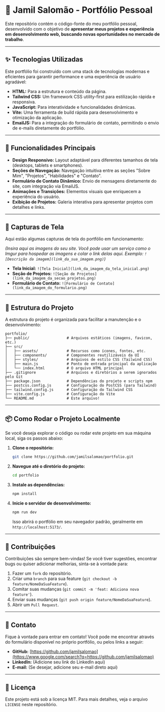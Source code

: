 # 🚀 Jamil Salomão - Portfólio Pessoal

Este repositório contém o código-fonte do meu portfólio pessoal, desenvolvido com o objetivo de **apresentar meus projetos e experiência em desenvolvimento web, buscando novas oportunidades no mercado de trabalho**.

-----

## ✨ Tecnologias Utilizadas

Este portfólio foi construído com uma stack de tecnologias modernas e eficientes para garantir performance e uma experiência de usuário agradável:

  * **HTML:** Para a estrutura e conteúdo da página.
  * **Tailwind CSS:** Um framework CSS utility-first para estilização rápida e responsiva.
  * **JavaScript:** Para interatividade e funcionalidades dinâmicas.
  * **Vite:** Uma ferramenta de build rápida para desenvolvimento e otimização da aplicação.
  * **EmailJS:** Para a integração do formulário de contato, permitindo o envio de e-mails diretamente do portfólio.

-----

## 🌟 Funcionalidades Principais

  * **Design Responsivo:** Layout adaptável para diferentes tamanhos de tela (desktops, tablets e smartphones).
  * **Seções de Navegação:** Navegação intuitiva entre as seções "Sobre Mim", "Projetos", "Habilidades" e "Contato".
  * **Formulário de Contato Dinâmico:** Envio de mensagens diretamente do site, com integração via EmailJS.
  * **Animações e Transições:** Elementos visuais que enriquecem a experiência do usuário.
  * **Exibição de Projetos:** Galeria interativa para apresentar projetos com detalhes e links.

-----

## 📸 Capturas de Tela

Aqui estão algumas capturas de tela do portfólio em funcionamento:

*(Insira aqui as imagens do seu site. Você pode usar um serviço como o Imgur para hospedar as imagens e colar o link delas aqui. Exemplo: `![Descrição da imagem](link_da_sua_imagem.png)`)*

  * **Tela Inicial:**
    `![Tela Inicial](link_da_imagem_da_tela_inicial.png)`
  * **Seção de Projetos:**
    `![Seção de Projetos](link_da_imagem_da_secao_projetos.png)`
  * **Formulário de Contato:**
    `![Formulário de Contato](link_da_imagem_do_formulario.png)`

-----

## 📂 Estrutura do Projeto

A estrutura do projeto é organizada para facilitar a manutenção e o desenvolvimento:

```
portfolio/
├── public/                 # Arquivos estáticos (imagens, favicon, etc.)
├── src/
│   ├── assets/             # Recursos como ícones, fontes, etc.
│   ├── components/         # Componentes reutilizáveis da UI
│   ├── styles/             # Arquivos de estilo CSS (Tailwind CSS)
│   ├── main.js             # Ponto de entrada principal da aplicação
│   └── index.html          # O arquivo HTML principal
├── .gitignore              # Arquivos e diretórios a serem ignorados pelo Git
├── package.json            # Dependências do projeto e scripts npm
├── postcss.config.js       # Configuração do PostCSS (para Tailwind)
├── tailwind.config.js      # Configuração do Tailwind CSS
├── vite.config.js          # Configuração do Vite
└── README.md               # Este arquivo!
```

-----

## 📦 Como Rodar o Projeto Localmente

Se você deseja explorar o código ou rodar este projeto em sua máquina local, siga os passos abaixo:

1.  **Clone o repositório:**

    ```bash
    git clone https://github.com/jamilsalomao/portfolio.git
    ```

2.  **Navegue até o diretório do projeto:**

    ```bash
    cd portfolio
    ```

3.  **Instale as dependências:**

    ```bash
    npm install
    ```

4.  **Inicie o servidor de desenvolvimento:**

    ```bash
    npm run dev
    ```

    Isso abrirá o portfólio em seu navegador padrão, geralmente em `http://localhost:5173/`.

-----

## 🤝 Contribuições

Contribuições são sempre bem-vindas\! Se você tiver sugestões, encontrar bugs ou quiser adicionar melhorias, sinta-se à vontade para:

1.  Fazer um `fork` do repositório.
2.  Criar uma `branch` para sua feature (`git checkout -b feature/NomeDaSuaFeature`).
3.  Comitar suas mudanças (`git commit -m 'feat: Adiciona nova feature'`).
4.  Enviar suas mudanças (`git push origin feature/NomeDaSuaFeature`).
5.  Abrir um `Pull Request`.

-----

## 📧 Contato

Fique à vontade para entrar em contato\! Você pode me encontrar através do formulário disponível no próprio portfólio, ou pelos links a seguir:

  * **GitHub:** [https://github.com/jamilsalomao](https://www.google.com/search?q=https://github.com/jamilsalomao)
  * **LinkedIn:** (Adicione seu link do LinkedIn aqui)
  * **E-mail:** (Se desejar, adicione seu e-mail direto aqui)

-----

## 📄 Licença

Este projeto está sob a licença MIT. Para mais detalhes, veja o arquivo `LICENSE` neste repositório.
